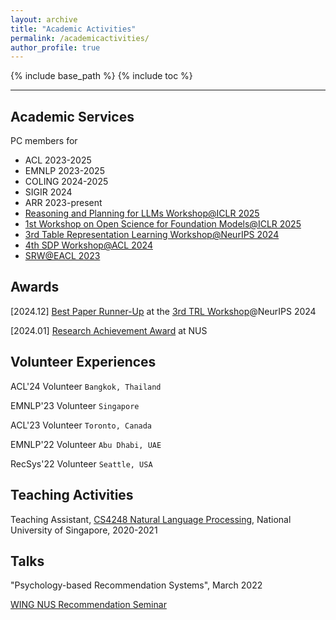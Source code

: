 ```yaml
---
layout: archive
title: "Academic Activities"
permalink: /academicactivities/
author_profile: true
---
```



{% include base_path %}
{% include toc %}

---

## Academic Services

PC members for 
- ACL 2023-2025
- EMNLP 2023-2025
- COLING 2024-2025
- SIGIR 2024
- ARR 2023-present
- [Reasoning and Planning for LLMs Workshop@ICLR 2025](https://workshop-llm-reasoning-planning.github.io/)
- [1st Workshop on Open Science for Foundation Models@ICLR 2025](https://open-foundation-model.github.io/)
- [3rd Table Representation Learning Workshop@NeurIPS 2024](https://table-representation-learning.github.io/)
- [4th SDP Workshop@ACL 2024](https://sdproc.org/2024/index.html)
- [ SRW@EACL 2023](https://sites.google.com/view/eacl2023srw/home)

## Awards

[2024.12] [Best Paper Runner-Up](https://drive.google.com/file/d/1uIkFtm2FxBizuB1ec8VoQWTrCQx7J9zR/view?usp=sharing) at the [3rd TRL Workshop](https://table-representation-learning.github.io/)@NeurIPS 2024 

[2024.01] [Research Achievement Award](https://drive.google.com/file/d/1jdvyH3PIDz3TubIV3HToP3i62GRhh_eH/view?usp=sharing) at NUS

## Volunteer Experiences

ACL'24 Volunteer   `Bangkok, Thailand`

EMNLP'23 Volunteer   `Singapore`

ACL'23 Volunteer   `Toronto, Canada`

EMNLP'22 Volunteer  `Abu Dhabi, UAE`

RecSys'22 Volunteer  `Seattle, USA`


## Teaching Activities

Teaching Assistant, [CS4248 Natural Language Processing](https://knmnyn.github.io/cs4248-2020/), National University of Singapore, 2020-2021


## Talks

"Psychology-based Recommendation Systems", March 2022

[WING NUS Recommendation Seminar](https://wing-nus.github.io/ir-seminar/)
